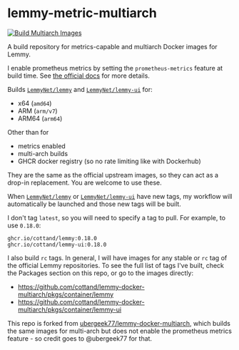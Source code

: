 # lemmy-metric-multiarch

[![Build Multiarch Images](https://github.com/ubergeek77/lemmy-docker-multiarch/actions/workflows/build-multiarch.yml/badge.svg?branch=main)](https://github.com/ubergeek77/lemmy-docker-multiarch/actions/workflows/build-multiarch.yml)

A build repository for metrics-capable and multiarch Docker images for Lemmy.

I enable prometheus metrics by setting the `prometheus-metrics` feature at build time.
See [the official docs](https://join-lemmy.org/docs/administration/prometheus.html) for more details.

Builds [`LemmyNet/lemmy`](https://github.com/LemmyNet/lemmy/) and [`LemmyNet/lemmy-ui`](https://github.com/LemmyNet/lemmy-ui/) for:

- x64 (`amd64`)
- ARM (`arm/v7`)
- ARM64 (`arm64`)

Other than for
- metrics enabled
- multi-arch builds
- GHCR docker registry (so no rate limiting like with Dockerhub)

They are the same as the official upstream images, so they can act as a drop-in replacement. You are welcome to use these.

When [`LemmyNet/lemmy`](https://github.com/LemmyNet/lemmy/) or [`LemmyNet/lemmy-ui`](https://github.com/LemmyNet/lemmy-ui/) have new tags, my workflow will automatically be launched and those new tags will be built.

I don't tag `latest`, so you will need to specify a tag to pull. For example, to use `0.18.0`:

```
ghcr.io/cottand/lemmy:0.18.0
ghcr.io/cottand/lemmy-ui:0.18.0
```

I also build `rc` tags. In general, I will have images for any stable or `rc` tag of the official Lemmy repositories. To see the full list of tags I've built, check the Packages section on this repo, or go to the images directly:

- https://github.com/cottand/lemmy-docker-multiarch/pkgs/container/lemmy
- https://github.com/cottand/lemmy-docker-multiarch/pkgs/container/lemmy-ui


This repo is forked from [ubergeek77/lemmy-docker-multiarch](https://github.com/ubergeek77/lemmy-docker-multiarch),
which builds the same images for multi-arch but does not enable the prometheus metrics feature - so
credit goes to @ubergeek77 for that.